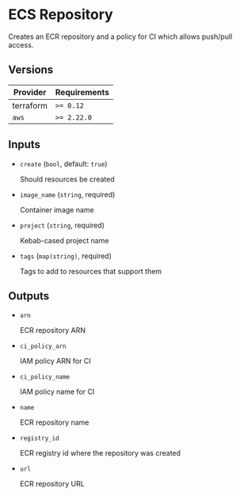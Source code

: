 # ECS Repository

Creates an ECR repository and a policy for CI which allows push/pull access.

<!-- bin/docs -->

## Versions

| Provider | Requirements |
|-|-|
| terraform | `>= 0.12` |
| `aws` | `>= 2.22.0` |

## Inputs

* `create` (`bool`, default: `true`)

    Should resources be created

* `image_name` (`string`, required)

    Container image name

* `project` (`string`, required)

    Kebab-cased project name

* `tags` (`map(string)`, required)

    Tags to add to resources that support them



## Outputs

* `arn`

    ECR repository ARN

* `ci_policy_arn`

    IAM policy ARN for CI

* `ci_policy_name`

    IAM policy name for CI

* `name`

    ECR repository name

* `registry_id`

    ECR registry id where the repository was created

* `url`

    ECR repository URL
